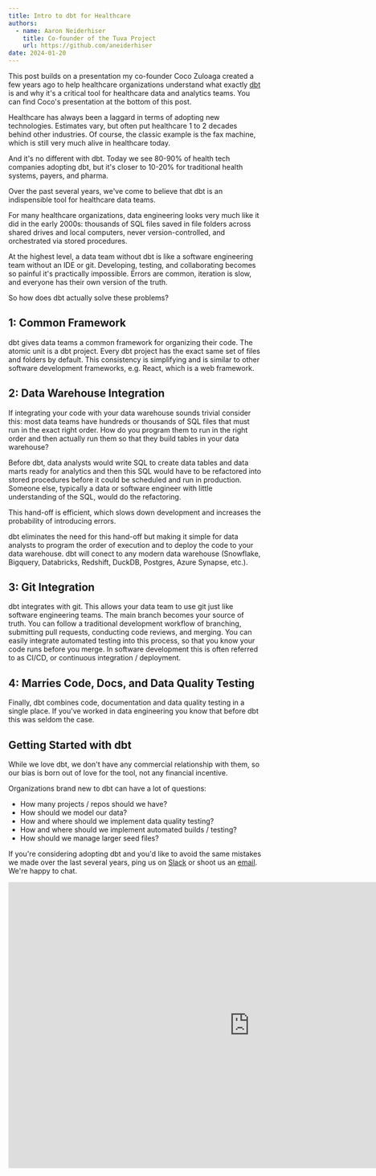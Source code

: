 ```yaml
---
title: Intro to dbt for Healthcare
authors:
  - name: Aaron Neiderhiser
    title: Co-founder of the Tuva Project
    url: https://github.com/aneiderhiser
date: 2024-01-20
---
```


This post builds on a presentation my co-founder Coco Zuloaga created a few years ago to help healthcare organizations understand what exactly [dbt](https://www.getdbt.com/) is and why it's a critical tool for healthcare data and analytics teams.  You can find Coco's presentation at the bottom of this post.

<!--truncate-->

Healthcare has always been a laggard in terms of adopting new technologies.  Estimates vary, but often put healthcare 1 to 2 decades behind other industries.  Of course, the classic example is the fax machine, which is still very much alive in healthcare today. 

And it's no different with dbt.  Today we see 80-90% of health tech companies adopting dbt, but it's closer to 10-20% for traditional health systems, payers, and pharma.

Over the past several years, we've come to believe that dbt is an indispensible tool for healthcare data teams.

For many healthcare organizations, data engineering looks very much like it did in the early 2000s: thousands of SQL files saved in file folders across shared drives and local computers, never version-controlled, and orchestrated via stored procedures.

At the highest level, a data team without dbt is like a software engineering team without an IDE or git.  Developing, testing, and collaborating becomes so painful it's practically impossible.  Errors are common, iteration is slow, and everyone has their own version of the truth.

So how does dbt actually solve these problems?

## 1: Common Framework

dbt gives data teams a common framework for organizing their code.  The atomic unit is a dbt project.  Every dbt project has the exact same set of files and folders by default.  This consistency is simplifying and is similar to other software development frameworks, e.g. React, which is a web framework.

## 2: Data Warehouse Integration

If integrating your code with your data warehouse sounds trivial consider this: most data teams have hundreds or thousands of SQL files that must run in the exact right order.  How do you program them to run in the right order and then actually run them so that they build tables in your data warehouse?

Before dbt, data analysts would write SQL to create data tables and data marts ready for analytics and then this SQL would have to be refactored into stored procedures before it could be scheduled and run in production.  Someone else, typically a data or software engineer with little understanding of the SQL, would do the refactoring. 

This hand-off is efficient, which slows down development and increases the probability of introducing errors.

dbt eliminates the need for this hand-off but making it simple for data analysts to program the order of execution and to deploy the code to your data warehouse.  dbt will conect to any modern data warehouse (Snowflake, Bigquery, Databricks, Redshift, DuckDB, Postgres, Azure Synapse, etc.).  

## 3: Git Integration

dbt integrates with git.  This allows your data team to use git just like software engineering teams.  The main branch becomes your source of truth.  You can follow a traditional development workflow of branching, submitting pull requests, conducting code reviews, and merging.  You can easily integrate automated testing into this process, so that you know your code runs before you merge.  In software development this is often referred to as CI/CD, or continuous integration / deployment.

## 4: Marries Code, Docs, and Data Quality Testing

Finally, dbt combines code, documentation and data quality testing in a single place.  If you've worked in data engineering you know that before dbt this was seldom the case.  

## Getting Started with dbt

While we love dbt, we don't have any commercial relationship with them, so our bias is born out of love for the tool, not any financial incentive.

Organizations brand new to dbt can have a lot of questions:

- How many projects / repos should we have?
- How should we model our data?
- How and where should we implement data quality testing?
- How and where should we implement automated builds / testing?
- How should we manage larger seed files?

If you're considering adopting dbt and you'd like to avoid the same mistakes we made over the last several years, ping us on [Slack](https://join.slack.com/t/thetuvaproject/shared_invite/zt-16iz61187-G522Mc2WGA2mHF57e0il0Q) or shoot us an [email](https://tuvahealth.com/contact/).  We're happy to chat.

<iframe src="https://docs.google.com/presentation/d/e/2PACX-1vSy6ScNiEQuC4aiW8t9yYwnqwfYyTCpUwc8IeFGIQs1LqTfeBTFtbuvfh_hIuxsONyDZmPFErVbGykK/embed?start=false&loop=true&delayms=3000" frameborder="0" width="960" height="569" allowfullscreen="true" mozallowfullscreen="true" webkitallowfullscreen="true"></iframe>
